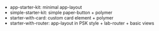 * app-starter-kit: minimal app-layout 
* simple-starter-kit: simple paper-button + polymer
* starter-with-card: custom card element + polymer
* starter-with-router: app-layout in PSK style + lab-router + basic views
